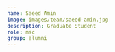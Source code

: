 ```yaml
---
name: Saeed Amin
image: images/team/saeed-amin.jpg
description: Graduate Student
role: msc
group: alumni
---
```



